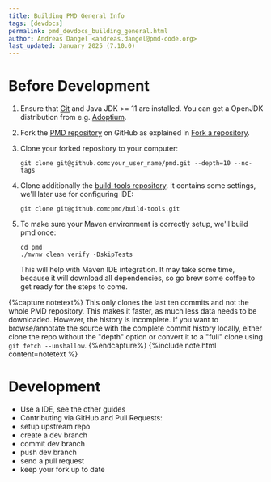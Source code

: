 ```yaml
---
title: Building PMD General Info
tags: [devdocs]
permalink: pmd_devdocs_building_general.html
author: Andreas Dangel <andreas.dangel@pmd-code.org>
last_updated: January 2025 (7.10.0)
---
```


# Before Development

1. Ensure that [Git](https://git-scm.com/) and Java JDK >= 11 are installed. You can get a OpenJDK distribution
   from e.g. [Adoptium](https://adoptium.net/).
2. Fork the [PMD repository](https://github.com/pmd/pmd) on GitHub as explained in [Fork a repository](https://docs.github.com/en/pull-requests/collaborating-with-pull-requests/working-with-forks/fork-a-repo).
3. Clone your forked repository to your computer:
   ```shell
   git clone git@github.com:your_user_name/pmd.git --depth=10 --no-tags
   ```
4. Clone additionally the [build-tools repository](https://github.com/pmd/build-tools). It contains some settings, we'll later use for configuring IDE:
   ```shell
   git clone git@github.com:pmd/build-tools.git
   ```
5. To make sure your Maven environment is correctly setup, we'll build pmd once:

   ```shell
   cd pmd
   ./mvnw clean verify -DskipTests
   ```

   This will help with Maven IDE integration. It may take some time, because it will download all dependencies,
   so go brew some coffee to get ready for the steps to come.

{%capture notetext%}
This only clones the last ten commits and not the whole PMD repository. This makes it faster, as much less data needs
to be downloaded. However, the history is incomplete. If you want to browse/annotate the source with the complete
commit history locally, either clone the repo without the "depth" option or convert it to a "full" clone using
`git fetch --unshallow`.
{%endcapture%}
{%include note.html content=notetext %}

# Development

* Use a IDE, see the other guides
* Contributing via GitHub and Pull Requests:
* setup upstream repo
* create a dev branch
* commit dev branch
* push dev branch
* send a pull request
* keep your fork up to date
